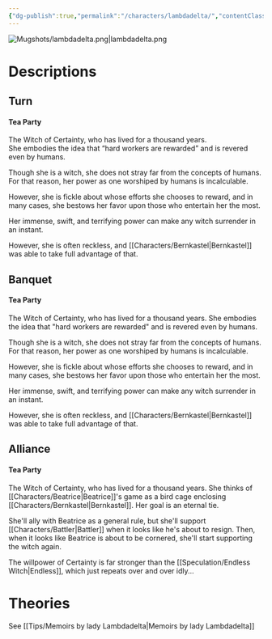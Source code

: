 ```yaml
---
{"dg-publish":true,"permalink":"/characters/lambdadelta/","contentClasses":"center-headings","tags":["witch"]}
---
```



![Mugshots/lambdadelta.png|lambdadelta.png](/img/user/Mugshots/lambdadelta.png)
# Descriptions

## Turn
#### Tea Party

The Witch of Certainty, who has lived for a thousand years.  
She embodies the idea that “hard workers are rewarded” and is revered even by humans.  

Though she is a witch, she does not stray far from the concepts of humans. For that reason, her power as one worshiped by humans is incalculable.  

However, she is fickle about whose efforts she chooses to reward, and in many cases, she bestows her favor upon those who entertain her the most.  

Her immense, swift, and terrifying power can make any witch surrender in an instant.  

However, she is often reckless, and [[Characters/Bernkastel\|Bernkastel]] was able to take full advantage of that.
## Banquet
#### Tea Party

The Witch of Certainty, who has lived for a thousand years.
She embodies the idea that "hard workers are rewarded" and is revered even by humans.

Though she is a witch, she does not stray far from the concepts of humans. For that reason, her power as one worshiped by humans is incalculable.

However, she is fickle about whose efforts she chooses to reward, and in many cases, she bestows her favor upon those who entertain her the most.

Her immense, swift, and terrifying power can make any witch surrender in an instant.

However, she is often reckless, and [[Characters/Bernkastel\|Bernkastel]] was able to take full advantage of that.
## Alliance
#### Tea Party

The Witch of Certainty, who has lived for a thousand years. She thinks of [[Characters/Beatrice\|Beatrice]]'s game as a bird cage enclosing [[Characters/Bernkastel\|Bernkastel]]. Her goal is an eternal tie.

She'll ally with Beatrice as a general rule, but she'll support [[Characters/Battler\|Battler]] when it looks like he's about to resign. Then, when it looks like Beatrice is about to be cornered, she'll start supporting the witch again.

The willpower of Certainty is far stronger than the [[Speculation/Endless Witch\|Endless]], which just repeats over and over idly... 
# Theories



See [[Tips/Memoirs by lady Lambdadelta\|Memoirs by lady Lambdadelta]]